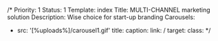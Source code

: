 /*
Priority: 1
Status: 1
Template: index
Title: MULTI-CHANNEL marketing solution
Description: Wise choice for start-up branding
Carousels:
- src: '[%uploads%]/carousel1.gif'
  title:
  caption:
  link: /
  target:
  class:
*/
